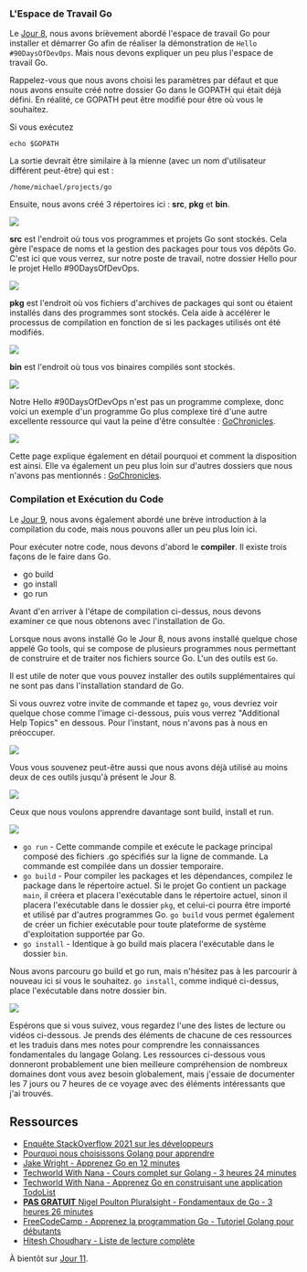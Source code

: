 ### L'Espace de Travail Go

Le [Jour 8](day08.md), nous avons brièvement abordé l'espace de travail Go pour installer et démarrer Go afin de réaliser la démonstration de `Hello #90DaysOfDevOps`. Mais nous devons expliquer un peu plus l'espace de travail Go.

Rappelez-vous que nous avons choisi les paramètres par défaut et que nous avons ensuite créé notre dossier Go dans le GOPATH qui était déjà défini. En réalité, ce GOPATH peut être modifié pour être où vous le souhaitez.

Si vous exécutez

```
echo $GOPATH
```

La sortie devrait être similaire à la mienne (avec un nom d'utilisateur différent peut-être) qui est :

```
/home/michael/projects/go
```

Ensuite, nous avons créé 3 répertoires ici : **src**, **pkg** et **bin**.

![](Images/Day10_Go1.png)

**src** est l'endroit où tous vos programmes et projets Go sont stockés. Cela gère l'espace de noms et la gestion des packages pour tous vos dépôts Go. C'est ici que vous verrez, sur notre poste de travail, notre dossier Hello pour le projet Hello #90DaysOfDevOps.

![](Images/Day10_Go2.png)

**pkg** est l'endroit où vos fichiers d'archives de packages qui sont ou étaient installés dans des programmes sont stockés. Cela aide à accélérer le processus de compilation en fonction de si les packages utilisés ont été modifiés.

![](Images/Day10_Go3.png)

**bin** est l'endroit où tous vos binaires compilés sont stockés.

![](Images/Day10_Go4.png)

Notre Hello #90DaysOfDevOps n'est pas un programme complexe, donc voici un exemple d'un programme Go plus complexe tiré d'une autre excellente ressource qui vaut la peine d'être consultée : [GoChronicles](https://gochronicles.com/).

![](Images/Day10_Go5.png)

Cette page explique également en détail pourquoi et comment la disposition est ainsi. Elle va également un peu plus loin sur d'autres dossiers que nous n'avons pas mentionnés : [GoChronicles](https://gochronicles.com/project-structure/).

### Compilation et Exécution du Code

Le [Jour 9](day09.md), nous avons également abordé une brève introduction à la compilation du code, mais nous pouvons aller un peu plus loin ici.

Pour exécuter notre code, nous devons d'abord le **compiler**. Il existe trois façons de le faire dans Go.

- go build
- go install
- go run

Avant d'en arriver à l'étape de compilation ci-dessus, nous devons examiner ce que nous obtenons avec l'installation de Go.

Lorsque nous avons installé Go le Jour 8, nous avons installé quelque chose appelé Go tools, qui se compose de plusieurs programmes nous permettant de construire et de traiter nos fichiers source Go. L'un des outils est `Go`.

Il est utile de noter que vous pouvez installer des outils supplémentaires qui ne sont pas dans l'installation standard de Go.

Si vous ouvrez votre invite de commande et tapez `go`, vous devriez voir quelque chose comme l'image ci-dessous, puis vous verrez "Additional Help Topics" en dessous. Pour l'instant, nous n'avons pas à nous en préoccuper.

![](Images/Day10_Go6.png)

Vous vous souvenez peut-être aussi que nous avons déjà utilisé au moins deux de ces outils jusqu'à présent le Jour 8.

![](Images/Day10_Go7.png)

Ceux que nous voulons apprendre davantage sont build, install et run.

![](Images/Day10_Go8.png)

- `go run` - Cette commande compile et exécute le package principal composé des fichiers .go spécifiés sur la ligne de commande. La commande est compilée dans un dossier temporaire.
- `go build` - Pour compiler les packages et les dépendances, compilez le package dans le répertoire actuel. Si le projet Go contient un package `main`, il créera et placera l'exécutable dans le répertoire actuel, sinon il placera l'exécutable dans le dossier `pkg`, et celui-ci pourra être importé et utilisé par d'autres programmes Go. `go build` vous permet également de créer un fichier exécutable pour toute plateforme de système d'exploitation supportée par Go.
- `go install` - Identique à go build mais placera l'exécutable dans le dossier `bin`.

Nous avons parcouru go build et go run, mais n'hésitez pas à les parcourir à nouveau ici si vous le souhaitez. `go install`, comme indiqué ci-dessus, place l'exécutable dans notre dossier bin.

![](Images/Day10_Go9.png)

Espérons que si vous suivez, vous regardez l'une des listes de lecture ou vidéos ci-dessous. Je prends des éléments de chacune de ces ressources et les traduis dans mes notes pour comprendre les connaissances fondamentales du langage Golang. Les ressources ci-dessous vous donneront probablement une bien meilleure compréhension de nombreux domaines dont vous avez besoin globalement, mais j'essaie de documenter les 7 jours ou 7 heures de ce voyage avec des éléments intéressants que j'ai trouvés.

## Ressources

- [Enquête StackOverflow 2021 sur les développeurs](https://insights.stackoverflow.com/survey/2021)
- [Pourquoi nous choisissons Golang pour apprendre](https://www.youtube.com/watch?v=7pLqIIAqZD4&t)
- [Jake Wright - Apprenez Go en 12 minutes](https://www.youtube.com/watch?v=C8LgvuEBraI&t)
- [Techworld With Nana - Cours complet sur Golang - 3 heures 24 minutes](https://www.youtube.com/watch?v=yyUHQIec83I)
- [Techworld With Nana - Apprenez Go en construisant une application TodoList](https://www.youtube.com/watch?v=XCZWyN9ZbEQ)
- [**PAS GRATUIT** Nigel Poulton Pluralsight - Fondamentaux de Go - 3 heures 26 minutes](https://www.pluralsight.com/courses/go-fundamentals)
- [FreeCodeCamp - Apprenez la programmation Go - Tutoriel Golang pour débutants](https://www.youtube.com/watch?v=YS4e4q9oBaU&t)
- [Hitesh Choudhary - Liste de lecture complète](https://www.youtube.com/playlist?list=PLRAV69dS1uWSR89FRQGZ6q9BR2b44Tr9N)

À bientôt sur [Jour 11](day11.md).